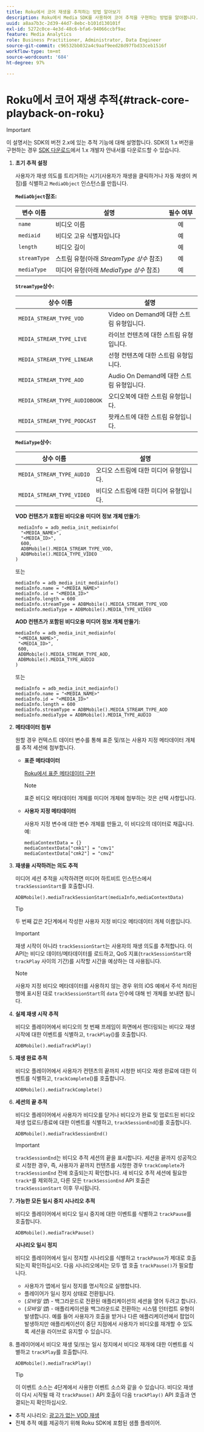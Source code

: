 ```yaml
---
title: Roku에서 코어 재생을 추적하는 방법 알아보기
description: Roku에서 Media SDK를 사용하여 코어 추적을 구현하는 방법을 알아봅니다.
uuid: a8aa7b3c-2d39-44d7-8ebc-b101d130101f
exl-id: 5272c0ce-4e3d-48c6-bfa6-94066ccbf9ac
feature: Media Analytics
role: Business Practitioner, Administrator, Data Engineer
source-git-commit: c96532bb032a4c9aaf9eed28d97fbd33ceb1516f
workflow-type: tm+mt
source-wordcount: '684'
ht-degree: 97%

---
```


# Roku에서 코어 재생 추적{#track-core-playback-on-roku}

>[!IMPORTANT]
>이 설명서는 SDK의 버전 2.x에 있는 추적 기능에 대해 설명합니다. SDK의 1.x 버전을 구현하는 경우 [SDK 다운로드](/help/sdk-implement/download-sdks.md)에서 1.x 개발자 안내서를 다운로드할 수 있습니다.

1. **초기 추적 설정**

   사용자가 재생 의도를 트리거하는 시기(사용자가 재생을 클릭하거나 자동 재생이 켜짐)를 식별하고 `MediaObject` 인스턴스를 만듭니다.

   **`MediaObject`참조:**

   | 변수 이름 | 설명 | 필수 여부 |
   | --- | --- | :---: |
   | `name` | 비디오 이름 | 예 |
   | `mediaid` | 비디오 고유 식별자입니다 | 예 |
   | `length` | 비디오 길이 | 예 |
   | `streamType` | 스트림 유형(아래 _StreamType 상수_ 참조) | 예 |
   | `mediaType` | 미디어 유형(아래 _MediaType 상수_ 참조) | 예 |

   **`StreamType`상수:**

   | 상수 이름 | 설명   |
   |---|---|
   | `MEDIA_STREAM_TYPE_VOD` | Video on Demand에 대한 스트림 유형입니다. |
   | `MEDIA_STREAM_TYPE_LIVE` | 라이브 컨텐츠에 대한 스트림 유형입니다. |
   | `MEDIA_STREAM_TYPE_LINEAR` | 선형 컨텐츠에 대한 스트림 유형입니다. |
   | `MEDIA_STREAM_TYPE_AOD` | Audio On Demand에 대한 스트림 유형입니다. |
   | `MEDIA_STREAM_TYPE_AUDIOBOOK` | 오디오북에 대한 스트림 유형입니다. |
   | `MEDIA_STREAM_TYPE_PODCAST` | 팟캐스트에 대한 스트림 유형입니다. |

   **`MediaType`상수:**

   | 상수 이름 | 설명 |
   |---|---|
   | `MEDIA_STREAM_TYPE_AUDIO` | 오디오 스트림에 대한 미디어 유형입니다. |
   | `MEDIA_STREAM_TYPE_VIDEO` | 비디오 스트림에 대한 미디어 유형입니다. |

   **VOD 컨텐츠가 포함된 비디오용 미디어 정보 개체 만들기:**

   ```
    mediaInfo = adb_media_init_mediainfo(
     "<MEDIA_NAME>",
     "<MEDIA_ID>",
     600,
     ADBMobile().MEDIA_STREAM_TYPE_VOD,
     ADBMobile().MEDIA_TYPE_VIDEO
   )
   ```

   또는

   ```
   mediaInfo = adb_media_init_mediainfo()
   mediaInfo.name = "<MEDIA_NAME>"
   mediaInfo.id = "<MEDIA_ID>"
   mediaInfo.length = 600
   mediaInfo.streamType = ADBMobile().MEDIA_STREAM_TYPE_VOD
   mediaInfo.mediaType = ADBMobile().MEDIA_TYPE_VIDEO
   ```

   **AOD 컨텐츠가 포함된 비디오용 미디어 정보 개체 만들기:**

   ```
   mediaInfo = adb_media_init_mediainfo(
    "<MEDIA_NAME>",
    "<MEDIA_ID>",
    600,
    ADBMobile().MEDIA_STREAM_TYPE_AOD,
    ADBMobile().MEDIA_TYPE_AUDIO
   )
   ```

   또는

   ```
   mediaInfo = adb_media_init_mediainfo()
   mediaInfo.name = "<MEDIA_NAME>"
   mediaInfo.id = "<MEDIA_ID>"
   mediaInfo.length = 600
   mediaInfo.streamType = ADBMobile().MEDIA_STREAM_TYPE_AOD
   mediaInfo.mediaType = ADBMobile().MEDIA_TYPE_AUDIO
   ```

1. **메타데이터 첨부**

   원할 경우 컨텍스트 데이터 변수를 통해 표준 및/또는 사용자 지정 메타데이터 개체를 추적 세션에 첨부합니다.

   * **표준 메타데이터**

      [Roku에서 표준 메타데이터 구현](/help/sdk-implement/track-av-playback/impl-std-metadata/impl-std-metadata-roku.md)

      >[!NOTE]
      >표준 비디오 메타데이터 개체를 미디어 개체에 첨부하는 것은 선택 사항입니다.

   * **사용자 지정 메타데이터**

      사용자 지정 변수에 대한 변수 개체를 만들고, 이 비디오의 데이터로 채웁니다. 예:

      ```
      mediaContextData = {}
      mediaContextData["cmk1"] = "cmv1"
      mediaContextData["cmk2"] = "cmv2"
      ```

1. **재생을 시작하려는 의도 추적**

   미디어 세션 추적을 시작하려면 미디어 하트비트 인스턴스에서 `trackSessionStart`를 호출합니다.

   ```
   ADBMobile().mediaTrackSessionStart(mediaInfo,mediaContextData)
   ```

   >[!TIP]
   >두 번째 값은 2단계에서 작성한 사용자 지정 비디오 메타데이터 개체 이름입니다.

   >[!IMPORTANT]
   >재생 시작이 아니라 `trackSessionStart`는 사용자의 재생 의도를 추적합니다. 이 API는 비디오 데이터/메타데이터를 로드하고, QoS 지표(`trackSessionStart`와 `trackPlay` 사이의 기간)를 시작할 시간을 예상하는 데 사용됩니다.

   >[!NOTE]
   >사용자 지정 비디오 메타데이터를 사용하지 않는 경우 위의 iOS 예에서 주석 처리된 행에 표시된 대로 `trackSessionStart`의 `data` 인수에 대해 빈 개체를 보내면 됩니다.

1. **실제 재생 시작 추적**

   비디오 플레이어에서 비디오의 첫 번째 프레임이 화면에서 렌더링되는 비디오 재생 시작에 대한 이벤트를 식별하고, `trackPlay`()를 호출합니다.

   ```
   ADBMobile().mediaTrackPlay()
   ```

1. **재생 완료 추적**

   비디오 플레이어에서 사용자가 컨텐츠의 끝까지 시청한 비디오 재생 완료에 대한 이벤트를 식별하고, `trackComplete`()를 호출합니다.

   ```
   ADBMobile().mediaTrackComplete()
   ```

1. **세션의 끝 추적**

   비디오 플레이어에서 사용자가 비디오를 닫거나 비디오가 완료 및 업로드된 비디오 재생 업로드/종료에 대한 이벤트를 식별하고, `trackSessionEnd`()를 호출합니다.

   ```
   ADBMobile().mediaTrackSessionEnd()
   ```

   >[!IMPORTANT]
   >`trackSessionEnd`는 비디오 추적 세션의 끝을 표시합니다. 세션을 끝까지 성공적으로 시청한 경우, 즉, 사용자가 끝까지 컨텐츠를 시청한 경우 `trackComplete`가 `trackSessionEnd` 전에 호출되는지 확인합니다. 새 비디오 추적 세션에 필요한 `track*`를 제외하고, 다른 모든 `trackSessionEnd` API 호출은 `trackSessionStart` 이후 무시됩니다.

1. **가능한 모든 일시 중지 시나리오 추적**

   비디오 플레이어에서 비디오 일시 중지에 대한 이벤트를 식별하고 `trackPause`를 호출합니다.

   ```
   ADBMobile().mediaTrackPause()
   ```

   **시나리오 일시 정지**

   비디오 플레이어에서 일시 정지할 시나리오를 식별하고 `trackPause`가 제대로 호출되는지 확인하십시오. 다음 시나리오에서는 모두 앱 호출 `trackPause()`가 필요합니다.

   * 사용자가 앱에서 일시 정지를 명시적으로 실행합니다.
   * 플레이어가 일시 정지 상태로 전환됩니다.
   * (*모바일 앱*) - 백그라운드로 전환된 애플리케이션의 세션을 열어 두려고 합니다.
   * (*모바일 앱*) - 애플리케이션을 백그라운드로 전환하는 시스템 인터럽트 유형이 발생합니다. 예를 들어 사용자가 호출을 받거나 다른 애플리케이션에서 팝업이 발생하지만 애플리케이션이 중단 지점에서 사용자가 비디오를 재개할 수 있도록 세션을 라이브로 유지할 수 있습니다.

1. 플레이어에서 비디오 재생 및/또는 일시 정지에서 비디오 재개에 대한 이벤트를 식별하고 `trackPlay`를 호출합니다.

   ```
   ADBMobile().mediaTrackPlay()
   ```

   >[!TIP]
   >이 이벤트 소스는 4단계에서 사용한 이벤트 소스와 같을 수 있습니다. 비디오 재생이 다시 시작될 때 각 `trackPause()` API 호출이 다음 `trackPlay()` API 호출과 연결되는지 확인하십시오.

* 추적 시나리오: [광고가 없는 VOD 재생](/help/sdk-implement/tracking-scenarios/vod-no-intrs-details.md)
* 전체 추적 예를 제공하기 위해 Roku SDK에 포함된 샘플 플레이어.
